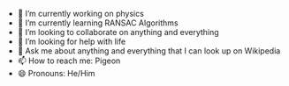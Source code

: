 - 🔭 I’m currently working on physics
- 🌱 I’m currently learning RANSAC Algorithms
- 👯 I’m looking to collaborate on anything and everything
- 🤔 I’m looking for help with life
- 💬 Ask me about anything and everything that I can look up on Wikipedia
- 📫 How to reach me: Pigeon
- 😄 Pronouns: He/Him

<!--
**chultquist0/chultquist0** is a ✨ _special_ ✨ repository because its `README.md` (this file) appears on your GitHub profile.

Here are some ideas to get you started:

- 🔭 I’m currently working on ...
- 🌱 I’m currently learning ...
- 👯 I’m looking to collaborate on ...
- 🤔 I’m looking for help with ...
- 💬 Ask me about ...
- 📫 How to reach me: ...
- 😄 Pronouns: ...
- ⚡ Fun fact: ...
-->
